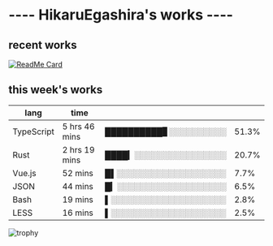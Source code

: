 # ---- HikaruEgashira's works ----

## recent works

[![ReadMe Card](https://github-readme-stats.vercel.app/api/pin/?username=twin-te&repo=twinte-front)](https://github.com/twin-te/twinte-front)

## this week's works

| lang        | time           |                       |        |
| ----------- | -------------- | --------------------- | ------ |
| TypeScript  | 5 hrs 46 mins  | ██████████▊░░░░░░░░░░ |  51.3% |
| Rust        | 2 hrs 19 mins  | ████▎░░░░░░░░░░░░░░░░ |  20.7% |
| Vue.js      | 52 mins        | █▌░░░░░░░░░░░░░░░░░░░ |   7.7% |
| JSON        | 44 mins        | █▎░░░░░░░░░░░░░░░░░░░ |   6.5% |
| Bash        | 19 mins        | ▌░░░░░░░░░░░░░░░░░░░░ |   2.8% |
| LESS        | 16 mins        | ▌░░░░░░░░░░░░░░░░░░░░ |   2.5% |

![trophy](https://github-profile-trophy.vercel.app/?username=HikaruEgashira&theme=onedark)
